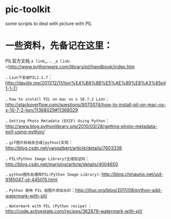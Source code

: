 pic-toolkit
===========

some scripts to deal with picture with PIL



一些资料，先备记在这里：
============================

PIL官方文档 `a link`_.
.. `_a link`: <http://www.pythonware.com/library/pil/handbook/index.htm

.. `Lion下安装PIL1.1.7`：http://davidx.me/2011/12/11/lion%E4%B8%8B%E5%AE%89%E8%A3%85pil1-1-7/

.. `how to install PIL on mac os x 10.7.2 Lion`：http://stackoverflow.com/questions/9070074/how-to-install-pil-on-mac-os-x-10-7-2-lion/11368029#11368029

.. `Getting Photo Metadata (EXIF) Using Python`：http://www.blog.pythonlibrary.org/2010/03/28/getting-photo-metadata-exif-using-python/


.. `gif图片拆帧及合成[python]实现`：http://blog.csdn.net/yangalbert/article/details/7603338


.. `PIL(Python Image Library)生成验证码`：http://blog.csdn.net/marising/article/details/4004650

.. `python图形处理库PIL(Python Image Library)`: http://blog.chinaunix.net/uid-9185047-id-445015.html

.. `Python 使用 PIL 给图片添加水印`：http://liluo.org/blog/2011/08/python-add-watermark-with-pil/

.. `Watermark with PIL (Python recipe) `: http://code.activestate.com/recipes/362879-watermark-with-pil/





